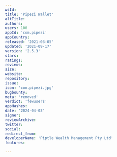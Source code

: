 ```yaml
---
wsId: 
title: 'Pipezi Wallet'
altTitle: 
authors: 
users: 100
appId: 'com.pipezi'
appCountry: 
released: '2021-03-05'
updated: '2021-09-17'
version: '2.5.3'
stars: 
ratings: 
reviews: 
size: 
website: 
repository: 
issue: 
icon: 'com.pipezi.jpg'
bugbounty: 
meta: 'removed'
verdict: 'fewusers'
appHashes: 
date: '2024-04-03'
signer: 
reviewArchive: 
twitter: 
social: 
redirect_from: 
developerName: 'Piptle Wealth Management Pty Ltd'
features: 

---
```


